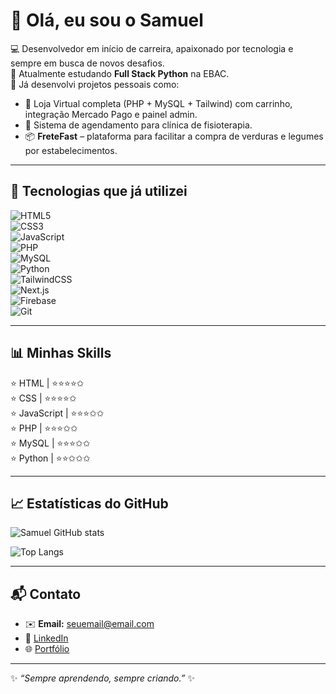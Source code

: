 # 👋 Olá, eu sou o Samuel  

💻 Desenvolvedor em início de carreira, apaixonado por tecnologia e sempre em busca de novos desafios.  
🚀 Atualmente estudando **Full Stack Python** na EBAC.  
🌱 Já desenvolvi projetos pessoais como:  
- 🛒 Loja Virtual completa (PHP + MySQL + Tailwind) com carrinho, integração Mercado Pago e painel admin.  
- 🏥 Sistema de agendamento para clínica de fisioterapia.  
- 📦 **FreteFast** – plataforma para facilitar a compra de verduras e legumes por estabelecimentos.  

---

## 🚀 Tecnologias que já utilizei  

![HTML5](https://img.shields.io/badge/HTML5-E34F26?style=for-the-badge&logo=html5&logoColor=fff)  
![CSS3](https://img.shields.io/badge/CSS3-1572B6?style=for-the-badge&logo=css3&logoColor=fff)  
![JavaScript](https://img.shields.io/badge/JavaScript-F7DF1E?style=for-the-badge&logo=javascript&logoColor=000)  
![PHP](https://img.shields.io/badge/PHP-777BB4?style=for-the-badge&logo=php&logoColor=fff)  
![MySQL](https://img.shields.io/badge/MySQL-4479A1?style=for-the-badge&logo=mysql&logoColor=fff)  
![Python](https://img.shields.io/badge/Python-3776AB?style=for-the-badge&logo=python&logoColor=fff)  
![TailwindCSS](https://img.shields.io/badge/Tailwind_CSS-38B2AC?style=for-the-badge&logo=tailwind-css&logoColor=fff)  
![Next.js](https://img.shields.io/badge/Next.js-000000?style=for-the-badge&logo=next.js&logoColor=fff)  
![Firebase](https://img.shields.io/badge/Firebase-FFCA28?style=for-the-badge&logo=firebase&logoColor=000)  
![Git](https://img.shields.io/badge/Git-F05032?style=for-the-badge&logo=git&logoColor=fff)  

---

## 📊 Minhas Skills
⭐ HTML | ⭐⭐⭐⭐✩  
⭐ CSS | ⭐⭐⭐⭐✩  
⭐ JavaScript | ⭐⭐⭐✩✩  
⭐ PHP | ⭐⭐⭐✩✩  
⭐ MySQL | ⭐⭐⭐✩✩  
⭐ Python | ⭐⭐✩✩✩  

---

## 📈 Estatísticas do GitHub  

![Samuel GitHub stats](https://github-readme-stats.vercel.app/api?username=SEU-USUARIO&show_icons=true&theme=tokyonight)  

![Top Langs](https://github-readme-stats.vercel.app/api/top-langs/?username=SEU-USUARIO&layout=compact&theme=tokyonight)  

---

## 📬 Contato  
- ✉️ **Email:** seuemail@email.com  
- 💼 [LinkedIn](https://linkedin.com/in/seu-usuario)  
- 🌐 [Portfólio](https://seu-portfolio.com)  

---

✨ _“Sempre aprendendo, sempre criando.”_ ✨

